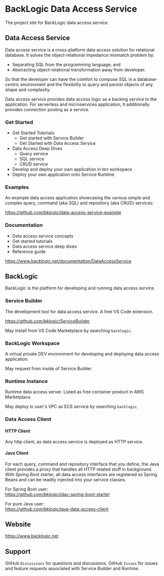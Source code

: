 # BackLogic Data Access Service

The project site for BackLogic data access service.

## Data Access Service

Data access service is a cross-platform data access solution for relational database. It solves the object-relational impedance mismatch problem by:

- Separating SQL from the programming language; and
- Abstracting object-relational transformation away from developer.

So that the developer can have the comfort to compose SQL in a database-centric environment and the flexibility to query and persist objects of any shape and complexity.

Data access service provides data access logic as a backing service to the application. For serverless and microservices application, it additionally provides connection pooling as a service.

### Get Started

- Get Started Tutorials:
    - Get started with Service Builder
    - Get Started with Data Access Service
- Data Access Deep Dives
    - Query service
    - SQL service
    - CRUD service
- Develop and deploy your own application in `DEV` workspace
- Deploy your own application onto Service Runtime

### Examples

An example data access application showcasing the various simple and complex query, command (aka SQL) and repository (aka CRUD) services:

https://github.com/bklogic/data-access-service-example

### Documentation

- Data access service concepts
- Get started tutorials
- Data access service deep dives
- Reference guide

https://www.backlogic.net/documentation/DataAccessService

## BackLogic

BackLogic is the platform for developing and running data access service.

### Service Builder

The development tool for data access service. A free VS Code extension.

https://github.com/bklogic/ServiceBuilder

May install from VS Code Marketplace by searching `backlogic`.

### BackLogic Workspace

A virtual private DEV environment for developing and deploying data access application.

May request from inside of Service Builder.

### Runtime Instance

Runtime data access server. Listed as free container product in AWS Marketplace.

May deploy in user's VPC as ECS service by searching `backlogic`.

### Data Access Client

#### HTTP Client

Any http client, as data access service is deployed as HTTP service.

#### Java Client

For each query, command and repository interface that you define, the Java client provides a proxy that handles all HTTP related stuff in background. With Spring Boot starter, all data access interfaces are registered as Spring Beans and can be readily injected into your service classes.

For Spring Boot user:  
https://github.com/bklogic/jdac-spring-boot-starter

For pure Java user:  
https://github.com/bklogic/java-data-access-client


## Website

https://www.backlogic.net

## Support

GitHub `Discussions` for questions and discussions. GitHub `Issues` for issues and feature requests associated with Service Builder and Runtime.

